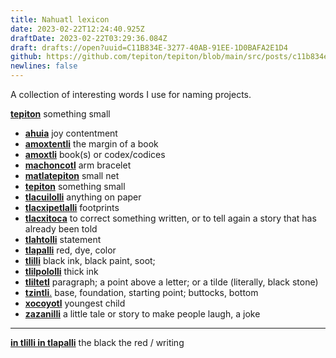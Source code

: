 ```yaml
---
title: Nahuatl lexicon
date: 2023-02-22T12:24:40.925Z
draftDate: 2023-02-22T03:29:36.084Z
draft: drafts://open?uuid=C11B834E-3277-40AB-91EE-1D0BAFA2E1D4
github: https://github.com/tepiton/tepiton/blob/main/src/posts/c11b834e-3277-40ab-91ee-1d0bafa2e1d4.md
newlines: false
---
```

A collection of interesting words
I use
for naming projects.

[**tepiton**](https://nahuatl.uoregon.edu/content/tepiton) something small
<!-- excerpt -->


- [**ahuia**](https://nahuatl.uoregon.edu/content/ahuia) joy contentment
- [**amoxtentli**](https://nahuatl.uoregon.edu/content/amoxtentli) the margin of a book
- [**amoxtli**](https://nahuatl.uoregon.edu/content/amoxtli) book(s) or codex/codices
- [**machoncotl**](https://nahuatl.uoregon.edu/content/machoncotl) arm bracelet
- [**matlatepiton**](https://en.wiktionary.org/wiki/matlatepiton#Classical_Nahuatl) small net
- [**tepiton**](https://nahuatl.uoregon.edu/content/tepiton) something small
- [**tlacuilolli**](https://nahuatl.uoregon.edu/content/tlacuilolli) anything on paper
- [**tlacxipetlalli**](https://nahuatl.wired-humanities.org/content/tlacxipetlalli) footprints
- [**tlacxitoca**](https://nahuatl.uoregon.edu/content/tlacxitoca) to correct something written, or to tell again a story that has already been told
- [**tlahtolli**](https://nahuatl.uoregon.edu/content/tlahtolli-0) statement
- [**tlapalli**](https://nahuatl.uoregon.edu/content/tlapalli-0) red, dye, color
- [**tlilli**](https://nahuatl.uoregon.edu/content/tlilli) black ink, black paint, soot;
- [**tlilpololli**](https://nahuatl.uoregon.edu/content/tlilpololli) thick ink
- [**tliltetl**](https://nahuatl.uoregon.edu/content/tliltetl) paragraph; a point above a letter; or a tilde (literally, black stone)
- [**tzintli**.](https://nahuatl.uoregon.edu/content/tzintli) base, foundation, starting point; buttocks, bottom
- [**xocoyotl**](https://nahuatl.wired-humanities.org/content/xocoyotl) youngest child
- [**zazanilli**](https://nahuatl.uoregon.edu/content/zazanilli) a little tale or story to make people laugh, a joke
---

[**in tlilli in tlapalli**](https://nahuatl.uoregon.edu/node/202072) the black the red / writing
